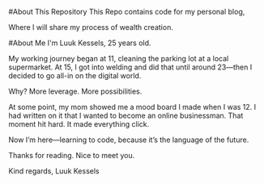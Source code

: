#About This Repository
This Repo contains code for my personal blog, 

Where I will share my process of wealth creation. 

#About Me
I'm Luuk Kessels, 25 years old.

My working journey began at 11, cleaning the parking lot at a local supermarket. At 15, I got into welding and did that until around 23—then I decided to go all-in on the digital world.

Why? More leverage. More possibilities.

At some point, my mom showed me a mood board I made when I was 12. I had written on it that I wanted to become an online businessman. That moment hit hard. It made everything click.

Now I’m here—learning to code, because it’s the language of the future.

Thanks for reading. Nice to meet you.

Kind regards, Luuk Kessels